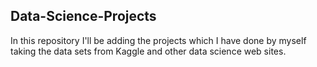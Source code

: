 ## Data-Science-Projects ##       
In this repository I'll be adding the projects which I have done by myself taking the data sets from Kaggle and other data science web sites.               
  
